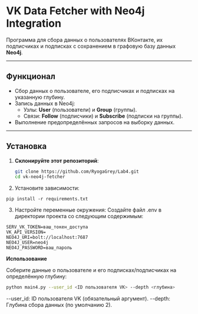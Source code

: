 # VK Data Fetcher with Neo4j Integration

Программа для сбора данных о пользователях ВКонтакте, их подписчиках и подписках с сохранением в графовую базу данных **Neo4j**.

---

## **Функционал**
- Сбор данных о пользователе, его подписчиках и подписках на указанную глубину.
- Запись данных в Neo4j:
  - Узлы: **User** (пользователи) и **Group** (группы).
  - Связи: **Follow** (подписчики) и **Subscribe** (подписки на группы).
- Выполнение предопределённых запросов на выборку данных.

---

## **Установка**

1. **Склонируйте этот репозиторий**:
   ```bash
   git clone https://github.com/RyogaGrey/Lab4.git
   cd vk-neo4j-fetcher
   ```
2. Установите зависимости:
```
pip install -r requirements.txt
```
3. Настройте переменные окружения: Создайте файл .env в директории проекта со следующим содержимым:

```
SERV_VK_TOKEN=ваш_токен_доступа
VK_API_VERSION=
NEO4J_URI=bolt://localhost:7687
NEO4J_USER=neo4j
NEO4J_PASSWORD=ваш_пароль
```

**Использование**

Соберите данные о пользователе и его подписках/подписчиках на определённую глубину:

```bash
python main4.py --user_id <ID пользователя VK> --depth <глубина>
```
--user_id: ID пользователя VK (обязательный аргумент).
--depth: Глубина сбора данных (по умолчанию 2).
